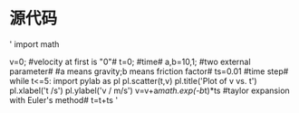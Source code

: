 # 源代码
'
import math

v=0; #velocity at first is "0"#
t=0; #time#
a,b=10,1; #two external parameter#
 #a means gravity;b means friction factor#
ts=0.01 #time step#
while t<=5:
    import pylab as pl
    pl.scatter(t,v)
    pl.title('Plot of v vs. t')
    pl.xlabel('t /s')
    pl.ylabel('v / m/s')
    v=v+a*math.exp(-b*t)*ts #taylor expansion with Euler's method#
    t=t+ts
'
